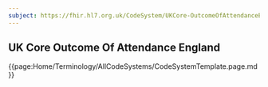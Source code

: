 ```yaml
---
subject: https://fhir.hl7.org.uk/CodeSystem/UKCore-OutcomeOfAttendanceEngland
---
```

## UK Core Outcome Of Attendance England

{{page:Home/Terminology/AllCodeSystems/CodeSystemTemplate.page.md}}